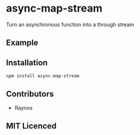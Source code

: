 # async-map-stream

Turn an asynchronous function into a through stream

## Example

## Installation

`npm install async-map-stream`

## Contributors

 - Raynos

## MIT Licenced
